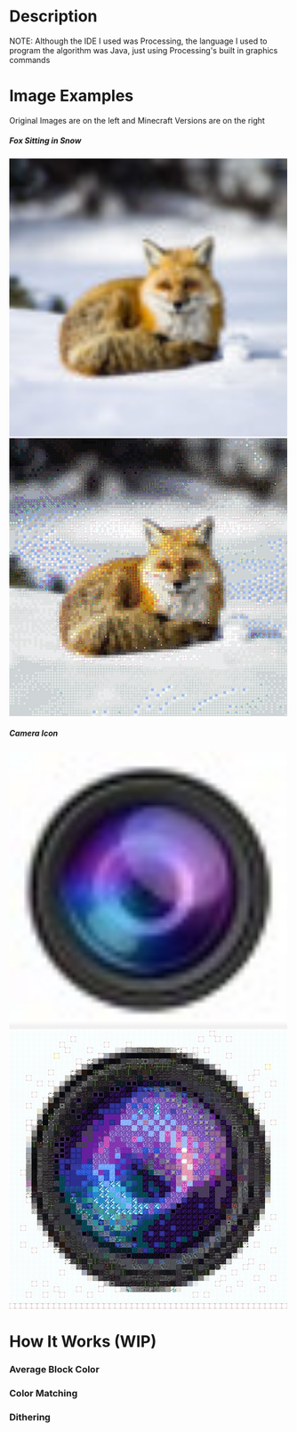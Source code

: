 # Description
NOTE: Although the IDE I used was Processing, the language I used to program the algorithm was Java, just using Processing's built in graphics commands

# Image Examples
Original Images are on the left and Minecraft Versions are on the right
##### Fox Sitting in Snow
<img src = "Fox.jpeg" width=500 alt="Original Fox Image"> <img src = "DitherTwoFox.jpeg" width=500 alt="Minecrat Block Fox Image">
##### Camera Icon
<img src = "Camera.jpg" width=500 alt="Original Camera Icon"> <img src = "DitherTwoCamera.jpg" width=500 alt="Minecrat Block Camera Icon">

# How It Works (WIP)
### Average Block Color
### Color Matching
### Dithering
